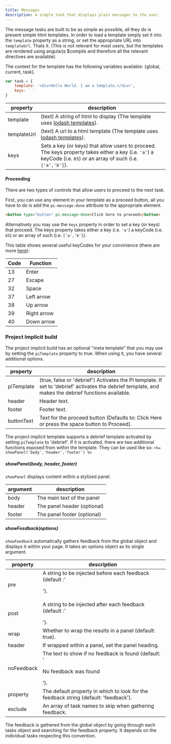 ```yaml
---
title: Messages
description: A simple task that displays plain messages to the user.
---
```


The message tasks are built to be as simple as possible, all they do is present simple html templates. In order to load a template simply set it into the `template` property as a string, or set the appropriate URL into `templateUrl`. Thats it. (This is not relevant for most users, but the templates are rendered using angularjs $compile and therefore all the relevant directives are available).

The context for the template has the following variables available: {global, current, task}.

```js
var task = {
    template: '<div>Hello World. I am a template.</div>',
    keys: ' '
}
```

property        | description
--------------- | ---------------------
template        | (text) A string of html to display (The template uses [lodash templates](https://lodash.com/docs#template)).
templateUrl     | (text) A url to a html template (The template uses [lodash templates](https://lodash.com/docs#template)).
keys            | Sets a key (or keys) that allow users to proceed. The keys property takes either a key (i.e. `'a'`) a keyCode (i.e. `65`) or an array of such (i.e. `['a','b']`).


#### Proceeding

There are two types of controls that allow users to proceed to the next task.

First, you can use any element in your template as a proceed button, all you have to do is add the `pi-message-done` attribute to the appropriate element.

```html
<button type="button" pi-message-done>Click here to proceed</button>
```

Alternatively you may use the `keys` property in order to set a key (or keys) that proceed. The keys property takes either a key (i.e. `'a'`) a keyCode (i.e. `65`) or an array of such (i.e. `['a','b']`).

This table shows several useful keyCodes for your convinience (there are more [here](http://www.cambiaresearch.com/articles/15/javascript-char-codes-key-codes)):

Code    | Function
------- | -----------
13      | Enter
27      | Escape
32      | Space
37      | Left arrow
38      | Up arrow
39      | Right arrow
40      | Down arrow

### Project Implicit build

The project implicit build has an optional "meta template" that you may use by setting the `piTemplate` property to true. When using it, you have several additional options.

property        | description
--------------- | ---------------------
piTemplate      | (true, false or 'debrief') Activates the PI template. If set to 'debrief' activates the debrief template, and makes the debrief functions available.
header          | Header text.
footer          | Footer text.
buttonText      | Text for the proceed button (Defaults to: Click Here or press the space button to Proceed).

The project implicit template supports a debrief template activated by setting `piTemplate` to 'debrief'. If it is activated, there are two additional functions exposed from within the template.
They can be used like so: `<%= showPanel('body','header','footer') %>`

##### showPanel(body, header, footer)
`showPanel` displays content within a stylized panel.

argument        | description
--------------- | ---------------------
body            | The main text of the panel
header          | The panel header (optional)
footer          | The panel footer (optional)

##### showFeedback(options)
`showFeedback` automatically gathers feedback from the global object and displays it within your page. It takes an options object as its single argument.

property        | description
--------------- | ---------------------
pre             | A string to be injected before each feedback (default :'<p>').
post            | A string to be injected after each feedback (default :'</p>').
wrap            | Whether to wrap the results in a panel (default: true).
header          | If wrapped within a panel, set the panel heading.
noFeedback      | The text to show if no feedback is found (default: '<p>No feedback was found</p>').
property        | The default property in which to look for the feedback string (default: 'feedback').
exclude         | An array of task names to skip when gathering feedback.

The feedback is gathered from the global object by going through each tasks object and searching for the feedback property. It depends on the individual tasks respecting this convention.